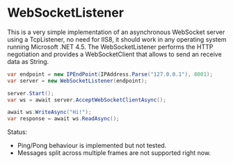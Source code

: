 WebSocketListener
=================

This is a very simple implementation of an asynchronous WebSocket server using a TcpListener, no need for IIS8, it should work in any operating system running Microsoft .NET 4.5. The WebSocketListener performs the HTTP negotiation and provides a WebSocketClient that allows to send an receive data as String.

```cs
var endpoint = new IPEndPoint(IPAddress.Parse("127.0.0.1"), 8001);
var server = new WebSocketListener(endpoint);

server.Start();
var ws = await server.AcceptWebSocketClientAsync();

await ws.WriteAsync("Hi!");
var response = await ws.ReadAsync();
```

Status:
* Ping/Pong behaviour is implemented but not tested.
* Messages split across multiple frames are not supported right now.
